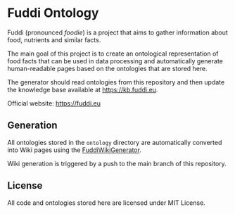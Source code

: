 # Fuddi Ontology

Fuddi (pronounced _foodie_) is a project that aims to gather information about food, nutrients and similar facts. 

The main goal of this project is to create an ontological representation of food facts that can be used in data processing and automatically generate human-readable pages based on the ontologies that are stored here.

The generator should read ontologies from this repository and then update the knowledge base available at https://kb.fuddi.eu.

Official website: https://fuddi.eu

## Generation

All ontologies stored in the `ontology` directory are automatically converted into Wiki pages using the [FuddiWikiGenerator](https://github.com/multicatch/FuddiWikiGenerator).

Wiki generation is triggered by a push to the main branch of this repository. 

## License

All code and ontologies stored here are licensed under MIT License.
